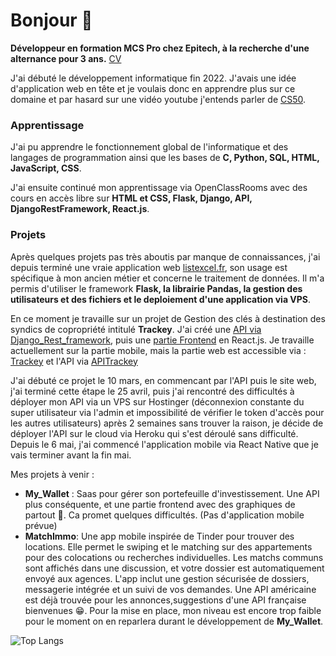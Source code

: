 
# Bonjour 👋
__Développeur en formation MCS Pro chez Epitech, à la recherche d'une alternance pour 3 ans.__ [CV](CV.pdf)

J'ai débuté le développement informatique fin 2022. J'avais une idée d'application web en tête et je voulais donc en apprendre plus sur ce domaine et par hasard sur une vidéo youtube j'entends parler de [CS50](https://pll.harvard.edu/course/cs50-introduction-computer-science).

### Apprentissage
J'ai pu apprendre le fonctionnement global de l'informatique et des langages de programmation ainsi que les bases de __C, Python, SQL, HTML, JavaScript, CSS__. 

J'ai ensuite continué mon apprentissage via OpenClassRooms avec des cours en accès libre sur __HTML et CSS, Flask, Django, API, DjangoRestFramework, React.js__. 

### Projets
Après quelques projets pas très aboutis par manque de connaissances, j'ai depuis terminé une vraie application web [listexcel.fr](listexcel.fr), son usage est spécifique à mon ancien métier et concerne le traitement de données. Il m'a permis d'utiliser le framework __Flask, la librairie Pandas, la gestion des utilisateurs et des fichiers et le deploiement d'une application via VPS__. 

En ce moment je travaille sur un projet de Gestion des clés à destination des syndics de copropriété intitulé __Trackey__. J'ai créé une [API via Django_Rest_framework](https://github.com/Nicolas-Dmb/API_Trackey), puis une [partie Frontend](https://github.com/Nicolas-Dmb/Trackey) en React.js. Je travaille actuellement sur la partie mobile, mais la partie web est accessible via : [Trackey](https://trackey.fr) et l'API via [APITrackey](https://www.apitrackey.fr/) 

J'ai débuté ce projet le 10 mars, en commencant par l'API puis le site web, j'ai terminé cette étape le 25 avril, puis j'ai rencontré des difficultés à déployer mon API via un VPS sur Hostinger (déconnexion constante du super utilisateur via l'admin et impossibilité de vérifier le token d'accès pour les autres utilisateurs) après 2 semaines sans trouver la raison, je décide de déployer l'API sur le cloud via Heroku qui s'est déroulé sans difficulté. Depuis le 6 mai, j'ai commencé l'application mobile via React Native que je vais terminer avant la fin mai. 

Mes projets à venir : 
- __My_Wallet__ : Saas pour gérer son portefeuille d'investissement. Une API plus conséquente, et une partie frontend avec des graphiques de partout 🤯. Ca promet quelques difficultés. (Pas d'application mobile prévue) 
- __MatchImmo__: Une app mobile inspirée de Tinder pour trouver des locations. Elle permet le swiping et le matching sur des appartements pour des colocations ou recherches individuelles. Les matchs communs sont affichés dans une discussion, et votre dossier est automatiquement envoyé aux agences. L'app inclut une gestion sécurisée de dossiers, messagerie intégrée et un suivi de vos demandes. Une API américaine est déjà trouvée pour les annonces,suggestions d'une API française bienvenues 😁. Pour la mise en place, mon niveau est encore trop faible pour le moment on en reparlera durant le développement de __My_Wallet__.



![Top Langs](https://github-readme-stats.vercel.app/api/top-langs/?username=Nicolas-Dmb&layout=compact)









